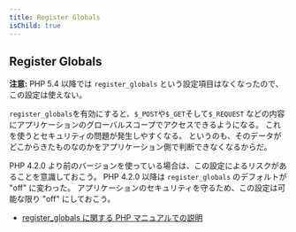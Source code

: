 ```yaml
---
title: Register Globals
isChild: true
---
```


## Register Globals

<strong>注意:</strong> PHP 5.4 以降では `register_globals`
という設定項目はなくなったので、この設定は使えない。

`register_globals`を有効にすると、`$_POST`や`$_GET`そして`$_REQUEST`
などの内容にアプリケーションのグローバルスコープでアクセスできるようになる。
これを使うとセキュリティの問題が発生しやすくなる。
というのも、そのデータがどこからきたものなのかをアプリケーション側で判断できなくなるからだ。

PHP 4.2.0 より前のバージョンを使っている場合は、この設定によるリスクがあることを意識しておこう。
PHP 4.2.0 以降は `register_globals` のデフォルトが "off" に変わった。
アプリケーションのセキュリティを守るため、この設定は可能な限り "off" にしておこう。

* [register_globals に関する PHP マニュアルでの説明](http://www.php.net/manual/ja/security.globals.php)
